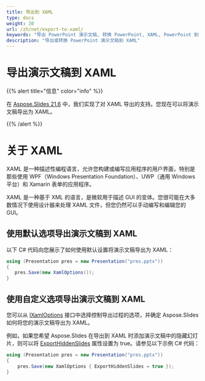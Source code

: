 ```yaml
---
title: 导出到 XAML
type: docs
weight: 30
url: /zh/net/export-to-xaml/
keywords: "导出 PowerPoint 演示文稿, 转换 PowerPoint, XAML, PowerPoint 到 XAML, PPT 到 XAML, PPTX 到 XAML, C#, Csharp, .NET"
description: "导出或转换 PowerPoint 演示文稿到 XAML"
---
```


# 导出演示文稿到 XAML

{{% alert title="信息" color="info" %}} 

在 [Aspose.Slides 21.6](https://docs.aspose.com/slides/net/aspose-slides-for-net-21-6-release-notes/) 中，我们实现了对 XAML 导出的支持。您现在可以将演示文稿导出为 XAML。 

{{% /alert %}} 

# 关于 XAML

XAML 是一种描述性编程语言，允许您构建或编写应用程序的用户界面，特别是那些使用 WPF（Windows Presentation Foundation）、UWP（通用 Windows 平台）和 Xamarin 表单的应用程序。

XAML 是一种基于 XML 的语言，是微软用于描述 GUI 的变体。您很可能在大多数情况下使用设计器来处理 XAML 文件，但您仍然可以手动编写和编辑您的 GUI。

## 使用默认选项导出演示文稿到 XAML

以下 C# 代码向您展示了如何使用默认设置将演示文稿导出为 XAML：

```c#
using (Presentation pres = new Presentation("pres.pptx"))
{
   pres.Save(new XamlOptions());
}
```

## 使用自定义选项导出演示文稿到 XAML

您可以从 [IXamlOptions](https://reference.aspose.com/slides/net/aspose.slides.export.xaml/ixamloptions) 接口中选择控制导出过程的选项，并确定 Aspose.Slides 如何将您的演示文稿导出为 XAML。

例如，如果您希望 Aspose.Slides 在导出到 XAML 时添加演示文稿中的隐藏幻灯片，则可以将 [ExportHiddenSlides](https://reference.aspose.com/slides/net/aspose.slides.export.xaml/ixamloptions/properties/exporthiddenslides) 属性设置为 true。请参见以下示例 C# 代码：

```c#
using (Presentation pres = new Presentation("pres.pptx"))
{
    pres.Save(new XamlOptions { ExportHiddenSlides = true });
}
```